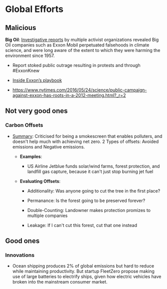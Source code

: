 # Global Efforts

## Malicious

**Big Oil**: [Investigative reports](https://climateaccountability.org/pdf/Climate%20Accountability%20Rpt%20Oct12.pdf) by multiple activist organizations revealed Big Oil companies such as Exxon Mobil perpetuated falsehoods in climate science, and were long aware of the extent to which they were harming the environment since 1957.

- Report stoked public outrage resulting in protests and through #ExxonKnew

- [Inside Exxon’s playbook](https://unearthed.greenpeace.org/2021/06/30/exxon-climate-change-undercover/)

- https://www.nytimes.com/2016/05/24/science/public-campaign-against-exxon-has-roots-in-a-2012-meeting.html?_r=2

## Not very good ones

### Carbon Offsets

- [Summary](https://climateer.substack.com/p/avoided-emissions): Criticised for being a smokescreen that enables polluters, and doesn't help much with achieving net zero. 2 Types of offsets: Avoided emissions and Negative emissions.
  
  - **Examples**:
    
    - US Airline Jetblue funds solar/wind farms, forest protection, and landfill gas capture, because it can't just stop burning jet fuel
  
  - **Evaluating Offsets**: 
    
    - Additionality: Was anyone going to cut the tree in the first place?
    
    - Permanance: Is the forest going to be preserved forever?
    
    - Double-Counting: Landowner makes protection promizes to multiple companies
    
    - Leakage: If I can't cut this forest, cut that one instead

## Good ones

### Innovations

- Ocean shipping produces 2% of global emissions but hard to reduce while maintaining productivity. But startup FleetZero propose making use of large batteries to electrify ships, given how electric vehicles have broken into the mainstream consumer market.

# 
